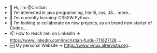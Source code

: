 - 👋 Hi, I’m @Cristian
- 👀 I’m interested in java programming, html5, css, JS... more...
- 🌱 I’m currently learning: CS50W Python...
- 💞️ I’m looking to collaborate on new projects, as an brand new starter of Codes....
- 📫 How to reach me: on LinkedIn => https://www.linkedin.com/in/cristian-furdu-711627128  ...
- 🆕 My personal Website => https://www.lynux.altervista.org...

<!---
LYNUXel/LYNUXel is a ✨ special ✨ repository because its `README.md` (this file) appears on your GitHub profile.
You can click the Preview link to take a look at your changes.
--->

